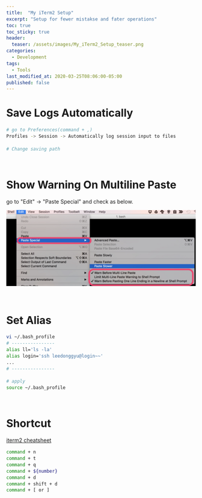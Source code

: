 ```yaml
---
title:  "My iTerm2 Setup"
excerpt: "Setup for fewer mistakse and fater operations"
toc: true
toc_sticky: true
header:
  teaser: /assets/images/My_iTerm2_Setup_teaser.png
categories:
  - Development
tags:
  - Tools
last_modified_at: 2020-03-25T08:06:00-05:00
published: false
---
```

<!--
TODO : 내용 보충. 왜 이러한 세팅이 필요한지. 추가 세팅도 추가.
-->

# Save Logs Automatically

```bash
# go to Preferences(command + ,)
Profiles -> Session -> Automatically log session input to files

# Change saving path
```

<br>

# Show Warning On Multiline Paste
go to "Edit" -> "Paste Special" and check as below.

![My_iTerm2_Setup_newline_warning](/assets/images/My_iTerm2_Setup_newline_warning.png)

<br>

# Set Alias

```bash
vi ~/.bash_profile
# ----------------
alias ll='ls -la'
alias login='ssh leedonggyu@login~~'
...
# ----------------

# apply
source ~/.bash_profile
```

<br> 


# Shortcut
[iterm2 cheatsheet](https://gist.github.com/squarism/ae3613daf5c01a98ba3a)
```bash
command + n
command + t
command + q
command + ${number} 
command + d
command + shift + d
command + [ or ]
```